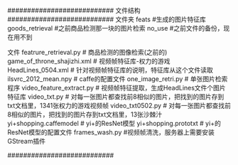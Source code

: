 ###########################
文件结构
###########################
文件夹
feats                                   #生成的图片特征库
goods_retrieval                         #之前商品检测那一块的图片检索
no_use                                  #之前文件的备份，现在用不到

文件 
featrure_retrieval.py                   # 商品检测的图像检索(之前的)
game_of_throne_shajizhi.xml             # 视频帧特征库-权力的游戏
HeadLines_0504.xml                      # 针对视频帧特征库的说明，特征库从这个文件读取
ilsvrc_2012_mean.npy                    # caffe的配置文件
one_image_retri.py                      # 单张图片检索程序
video_feature_extract.py                # 视频帧特征提取，生成HeadLines文件个图片特征库
video_txt.py                            # 对每一张图片都查找前8相似的图片，把找到的图片存到txt文档里，1341张权力的游戏视频帧
video_txt0502.py                        # 对每一张图片都查找前8相似的图片，把找到的图片存到txt文档里，13张沙棘汁
yi+shopping.caffemodel                  # yi+的ResNet模型
yi+shopping.prototxt                    # yi+的ResNet模型的配置文件
frames_wash.py                          #视频帧清洗，服务器上需要安装GStream插件

###########################

